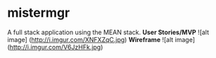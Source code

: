 # mistermgr
A full stack application using the MEAN stack.
**User Stories/MVP**
![alt image] (http://i.imgur.com/XNFXZqC.jpg)
**Wireframe**
![alt image] (http://i.imgur.com/V6JzHFk.jpg)
